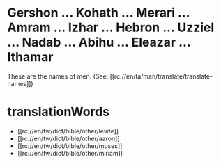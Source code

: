 # Gershon ... Kohath ... Merari ... Amram ... Izhar ... Hebron ... Uzziel ... Nadab ... Abihu ... Eleazar ... Ithamar

These are the names of men. (See: [[rc://en/ta/man/translate/translate-names]])

# translationWords

* [[rc://en/tw/dict/bible/other/levite]]
* [[rc://en/tw/dict/bible/other/aaron]]
* [[rc://en/tw/dict/bible/other/moses]]
* [[rc://en/tw/dict/bible/other/miriam]]